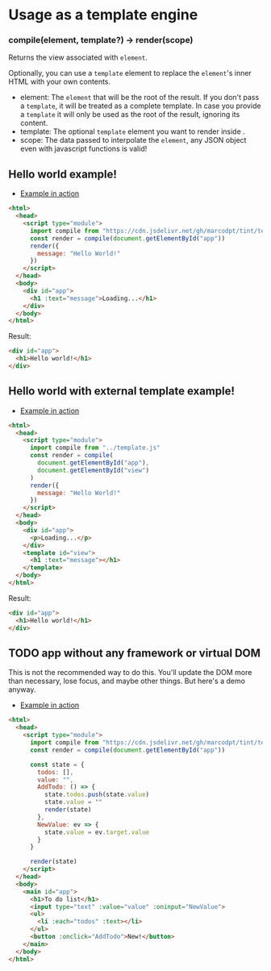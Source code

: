 # Usage as a template engine

### compile(element, template?) -> render(scope)
Returns the view associated with `element`.

Optionally, you can use a `template` element to replace the `element`'s inner
HTML with your own contents.

 - element: The `element` that will be the root of the result. If you don't
pass a `template`, it will be treated as a complete template. In case you
provide a `template` it will only be used as the root of the result,
ignoring its content.
 - template: The optional `template` element you want to render inside .
 - scope: The data passed to interpolate the `element`,
any JSON object even with javascript functions is valid!

## Hello world example!
 - [Example in action](../samples/hello.html)
```html
<html>
  <head>
    <script type="module">
      import compile from "https://cdn.jsdelivr.net/gh/marcodpt/tint/template.js"
      const render = compile(document.getElementById("app"))
      render({
        message: "Hello World!"
      })
    </script>
  </head>
  <body>
    <div id="app">
      <h1 :text="message">Loading...</h1>
    </div>
  </body>
</html>
```
Result:
```html
<div id="app">
  <h1>Hello world!</h1>
</div>
```

## Hello world with external template example!
 - [Example in action](../samples/hello2.html)
```html
<html>
  <head>
    <script type="module">
      import compile from "../template.js"
      const render = compile(
        document.getElementById("app"),
        document.getElementById("view")
      )
      render({
        message: "Hello World!"
      })
    </script>
  </head>
  <body>
    <div id="app">
      <p>Loading...</p>
    </div>
    <template id="view">
      <h1 :text="message"></h1>
    </template>
  </body>
</html>
```
Result:
```html
<div id="app">
  <h1>Hello world!</h1>
</div>
```

## TODO app without any framework or virtual DOM
This is not the recommended way to do this.
You'll update the DOM more than necessary, lose focus, and maybe other things.
But here's a demo anyway.

 - [Example in action](../samples/template.html)

```html
<html>
  <head>
    <script type="module">
      import compile from "https://cdn.jsdelivr.net/gh/marcodpt/tint/template.js"
      const render = compile(document.getElementById("app"))

      const state = {
        todos: [],
        value: "",
        AddTodo: () => {
          state.todos.push(state.value)
          state.value = ""
          render(state)
        },
        NewValue: ev => {
          state.value = ev.target.value
        }
      }

      render(state)
    </script>
  </head>
  <body>
    <main id="app">
      <h1>To do list</h1>
      <input type="text" :value="value" :oninput="NewValue">
      <ul>
        <li :each="todos" :text></li>
      </ul>
      <button :onclick="AddTodo">New!</button>
    </main>
  </body>
</html>
```
